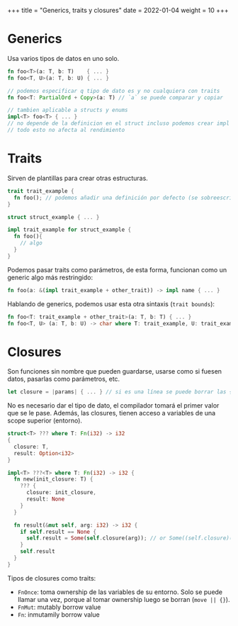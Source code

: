 +++
title = "Generics, traits y closures"
date = 2022-01-04
weight = 10
+++

# Generics
Usa varios tipos de datos en uno solo.

```rs
fn foo<T>(a: T, b: T)    { ... }
fn foo<T, U>(a: T, b: U) { ... }

// podemos especificar q tipo de dato es y no cualquiera con traits
fn foo<T: PartialOrd + Copy>(a: T) // `a` se puede comparar y copiar

// tambien aplicable a structs y enums
impl<T> foo<T> { ... }
// no depende de la definicion en el struct incluso podemos crear impl foo<char>
// todo esto no afecta al rendimiento
```

# Traits
Sirven de plantillas para crear otras estructuras.

```rs
trait trait_example {
  fn foo(); // podemos añadir una definición por defecto (se sobreescribe despues)
}

struct struct_example { ... }

impl trait_example for struct_example {
  fn foo(){
    // algo
  }
}
```

Podemos pasar traits como parámetros, de esta forma, funcionan como un generic
algo más restringido:

```rs
fn foo(a: &(impl trait_example + other_trait)) -> impl name { ... }
```

Hablando de generics, podemos usar esta otra sintaxis (`trait bounds`):

```rs
fn foo<T: trait_example + other_trait>(a: T, b: T) { ... }
fn foo<T, U> (a: T, b: U) -> char where T: trait_example, U: trait_example + other_trait { ... }
```

# Closures
Son funciones sin nombre que pueden guardarse, usarse como si fuesen datos,
pasarlas como parámetros, etc.

```rs
let closure = |params| { ... } // si es una línea se puede borrar las {}
```

No es necesario dar el tipo de dato, el compilador tomará el primer valor que se
le pase. Además, las closures, tienen acceso a variables de una scope superior
(entorno).

```rs
struct<T> ??? where T: Fn(i32) -> i32
{
  closure: T,
  result: Option<i32>
}

impl<T> ???<T> where T: Fn(i32) -> i32 {
  fn new(init_closure: T) {
    ??? {
      closure: init_closure,
      result: None
    }
  }

  fn result(&mut self, arg: i32) -> i32 {
    if self.result == None {
      self.result = Some(self.closure(arg)); // or Some((self.closure)(arg) ?
    }
    self.result
  }
}
```

Tipos de closures como traits:

+ `FnOnce`: toma ownership de las variables de su entorno. Solo se puede llamar
una vez, porque al tomar ownership luego se borran (`move || {}`).
+ `FnMut`: mutably  borrow value
+ `Fn`: inmutamily borrow value
